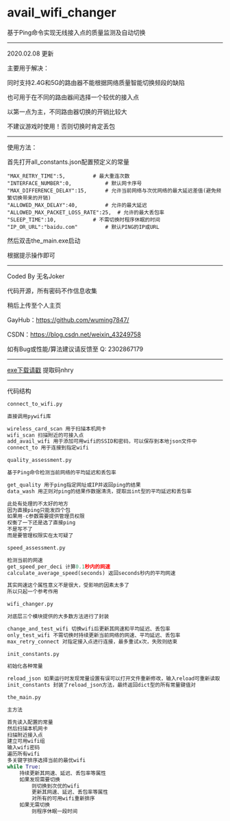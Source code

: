 # avail_wifi_changer
基于Ping命令实现无线接入点的质量监测及自动切换


****************************************************************
2020.02.08 更新

主要用于解决：

同时支持2.4G和5G的路由器不能根据网络质量智能切换频段的缺陷

也可用于在不同的路由器间选择一个较优的接入点

以第一点为主，不同路由器切换的开销比较大

不建议游戏时使用！否则切换时肯定丢包
*****************************************************************
使用方法：

首先打开all_constants.json配置预定义的常量

```
"MAX_RETRY_TIME":5,			# 最大重连次数
"INTERFACE_NUMBER":0, 			# 默认网卡序号
"MAX_DIFFERENCE_DELAY":15, 		# 允许当前网络与次优网络的最大延迟差值(避免频繁切换带来的开销)
"ALLOWED_MAX_DELAY":40,			# 允许的最大延迟
"ALLOWED_MAX_PACKET_LOSS_RATE":25,	# 允许的最大丢包率
"SLEEP_TIME":10,			# 不需切换时程序休眠的时间
"IP_OR_URL":"baidu.com"			# 默认PING的IP或URL
```

然后双击the_main.exe启动

根据提示操作即可
*****************************************************************
Coded By 无名Joker

代码开源，所有密码不作信息收集

稍后上传至个人主页

GayHub：https://github.com/wuming7847/

CSDN：https://blog.csdn.net/weixin_43249758

如有Bug或性能/算法建议请反馈至 Q: 2302867179
*****************************************************************
[exe下载请戳](https://pan.baidu.com/s/1SdfCtQ0xOOODZaDnPdYWvg) 提取码nhry
*****************************************************************
代码结构

```python
connect_to_wifi.py

直接调用pywifi库

wireless_card_scan 用于扫描本机网卡
wifi_scan 扫描附近的可接入点
add_avail_wifi 用于添加可用wifi的SSID和密码，可以保存到本地json文件中
connect_to 用于连接到指定wifi

```

```python
quality_assessment.py

基于Ping命令检测当前网络的平均延迟和丢包率

get_quality 用于ping指定网址或IP并返回ping的结果
data_wash 用正则对ping的结果作数据清洗，提取出int型的平均延迟和丢包率

此处有处理的不太好的地方
因为直接ping只能发四个包
如果用-c参数需要提供管理员权限
权衡了一下还是选了直接ping
不是写不了
而是要管理权限实在太可疑了

```

```python
speed_assessment.py

检测当前的网速
get_speed_per_deci 计算0.1秒内的网速
calculate_average_speed(seconds) 返回seconds秒内的平均网速

其实网速这个属性意义不是很大，受影响的因素太多了
所以只起一个参考作用
```

```python
wifi_changer.py

对底层三个模块提供的大多数方法进行了封装

change_and_test_wifi 切换wifi后更新其网速和平均延迟、丢包率
only_test_wifi 不需切换时持续更新当前网络的网速、平均延迟、丢包率
max_retry_connect 对指定接入点进行连接，最多重试x次，失败则结束
```

```python
init_constants.py

初始化各种常量

reload_json 如果运行时发现常量设置有误可以打开文件重新修改，输入reload可重新读取
init_constants 封装了reload_json方法，最终返回dict型的所有常量键值对
```

```python
the_main.py

主方法

首先读入配置的常量
然后扫描本机网卡
扫描附近接入点
建立可用wifi组
输入wifi密码
遍历所有wifi
多关键字排序选择当前的最优wifi
while True:
	持续更新其网速、延迟、丢包率等属性
	如果发现需要切换
		则切换到次优的wifi
		更新其网速、延迟、丢包率等属性
		对所有的可用wifi重新排序
	如果无需切换
		则程序休眠一段时间
```

